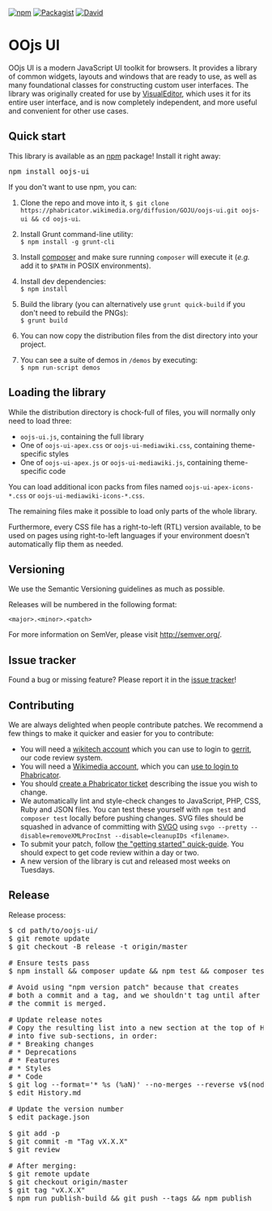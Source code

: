 [![npm](https://img.shields.io/npm/v/oojs-ui.svg?style=flat)](https://www.npmjs.com/package/oojs-ui) [![Packagist](https://img.shields.io/packagist/v/oojs/oojs-ui.svg?style=flat)](https://packagist.org/packages/oojs/oojs-ui) [![David](https://img.shields.io/david/dev/wikimedia/oojs-ui.svg?style=flat)](https://david-dm.org/wikimedia/oojs-ui#info=devDependencies)

OOjs UI
=================

OOjs UI is a modern JavaScript UI toolkit for browsers. It provides a library of common widgets, layouts and windows that are ready to use, as well as many foundational classes for constructing custom user interfaces. The library was originally created for use by [VisualEditor](https://www.mediawiki.org/wiki/VisualEditor), which uses it for its entire user interface, and is now completely independent, and more useful and convenient for other use cases.

Quick start
----------

This library is available as an [npm](https://npmjs.org/) package! Install it right away:
<pre lang="bash">
npm install oojs-ui
</pre>

If you don't want to use npm, you can:

1. Clone the repo and move into it, `$ git clone https://phabricator.wikimedia.org/diffusion/GOJU/oojs-ui.git oojs-ui && cd oojs-ui`.

2. Install Grunt command-line utility:<br/>`$ npm install -g grunt-cli`

3. Install [composer](https://getcomposer.org/download/) and make sure running `composer` will execute it (*e.g.* add it to `$PATH` in POSIX environments).

4. Install dev dependencies:<br/>`$ npm install`

5. Build the library (you can alternatively use `grunt quick-build` if you don't need to rebuild the PNGs):<br/>`$ grunt build`

6. You can now copy the distribution files from the dist directory into your project.

7. You can see a suite of demos in `/demos` by executing:<br/>`$ npm run-script demos`


Loading the library
-------------------

While the distribution directory is chock-full of files, you will normally only need to load three:

* `oojs-ui.js`, containing the full library
* One of `oojs-ui-apex.css` or `oojs-ui-mediawiki.css`, containing theme-specific styles
* One of `oojs-ui-apex.js` or `oojs-ui-mediawiki.js`, containing theme-specific code

You can load additional icon packs from files named `oojs-ui-apex-icons-*.css` or `oojs-ui-mediawiki-icons-*.css`.

The remaining files make it possible to load only parts of the whole library.

Furthermore, every CSS file has a right-to-left (RTL) version available, to be used on pages using right-to-left languages if your environment doesn't automatically flip them as needed.


Versioning
----------

We use the Semantic Versioning guidelines as much as possible.

Releases will be numbered in the following format:

`<major>.<minor>.<patch>`

For more information on SemVer, please visit http://semver.org/.


Issue tracker
-------------

Found a bug or missing feature? Please report it in the [issue tracker](https://phabricator.wikimedia.org/maniphest/task/edit/form/1/?projects=PHID-PROJ-dgmoevjqeqlerleqzzx5)!


Contributing
------------

We are always delighted when people contribute patches. We recommend a few things to make it quicker and easier for you to contribute:

* You will need a [wikitech account](https://wikitech.wikimedia.org/w/index.php?title=Special:UserLogin&returnto=Help%3AGetting+Started&type=signup) which you can use to login to [gerrit](https://gerrit.wikimedia.org/), our code review system.
* You will need a [Wikimedia account](https://www.mediawiki.org/w/index.php?title=Special:UserLogin&type=signup), which you can [use to login to Phabricator](https://www.mediawiki.org/w/index.php?title=Special:UserLogin&returnto=Special%3AOAuth%2Fauthorize&returntoquery=oauth_token%3D2fa60627878b83173e0196040b983326%26oauth_consumer_key%3D038ec949b263dc807b0079fd88538f37).
* You should [create a Phabricator ticket](https://phabricator.wikimedia.org/maniphest/task/edit/form/1/?projects=PHID-PROJ-dgmoevjqeqlerleqzzx5) describing the issue you wish to change.
* We automatically lint and style-check changes to JavaScript, PHP, CSS, Ruby and JSON files. You can test these yourself with `npm test` and `composer test` locally before pushing changes. SVG files should be squashed in advance of committing with [SVGO](https://github.com/svg/svgo) using `svgo --pretty --disable=removeXMLProcInst --disable=cleanupIDs <filename>`.
* To submit your patch, follow [the "getting started" quick-guide](https://www.mediawiki.org/wiki/Gerrit/Getting_started). You should expect to get code review within a day or two.
* A new version of the library is cut and released most weeks on Tuesdays.


Release
----------

Release process:
<pre lang="bash">
$ cd path/to/oojs-ui/
$ git remote update
$ git checkout -B release -t origin/master

# Ensure tests pass
$ npm install && composer update && npm test && composer test

# Avoid using "npm version patch" because that creates
# both a commit and a tag, and we shouldn't tag until after
# the commit is merged.

# Update release notes
# Copy the resulting list into a new section at the top of History.md and edit
# into five sub-sections, in order:
# * Breaking changes
# * Deprecations
# * Features
# * Styles
# * Code
$ git log --format='* %s (%aN)' --no-merges --reverse v$(node -e 'console.log(require("./package.json").version);')...HEAD | grep -v "Localisation updates from" | sort
$ edit History.md

# Update the version number
$ edit package.json

$ git add -p
$ git commit -m "Tag vX.X.X"
$ git review

# After merging:
$ git remote update
$ git checkout origin/master
$ git tag "vX.X.X"
$ npm run publish-build && git push --tags && npm publish
</pre>

